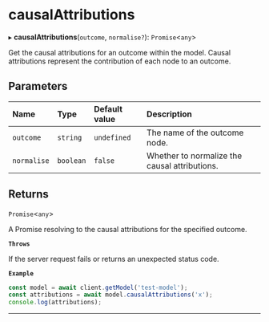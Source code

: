 # causalAttributions


▸ **causalAttributions**(`outcome`, `normalise?`): `Promise`\<`any`\>

Get the causal attributions for an outcome within the model.
Causal attributions represent the contribution of each node to an outcome.

## Parameters

| Name | Type | Default value | Description |
| :------ | :------ | :------ | :------ |
| `outcome` | `string` | `undefined` | The name of the outcome node. |
| `normalise` | `boolean` | `false` | Whether to normalize the causal attributions. |

## Returns

`Promise`\<`any`\>

A Promise resolving to the causal attributions for the specified outcome.

**`Throws`**

If the server request fails or returns an unexpected status code.

**`Example`**

```typescript
const model = await client.getModel('test-model');
const attributions = await model.causalAttributions('x');
console.log(attributions);
```

___
